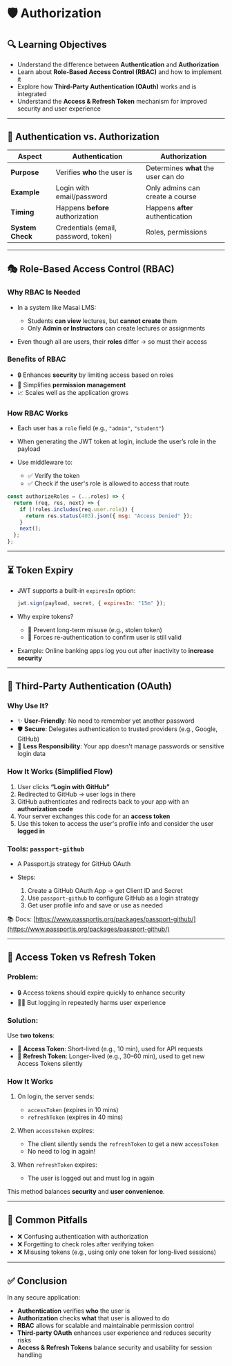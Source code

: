 # 🛡️ Authorization

## 🔍 Learning Objectives

- Understand the difference between **Authentication** and **Authorization**
- Learn about **Role-Based Access Control (RBAC)** and how to implement it
- Explore how **Third-Party Authentication (OAuth)** works and is integrated
- Understand the **Access & Refresh Token** mechanism for improved security and user experience

---

## 🔐 Authentication vs. Authorization

| Aspect           | Authentication                       | Authorization                       |
| ---------------- | ------------------------------------ | ----------------------------------- |
| **Purpose**      | Verifies **who** the user is         | Determines **what** the user can do |
| **Example**      | Login with email/password            | Only admins can create a course     |
| **Timing**       | Happens **before** authorization     | Happens **after** authentication    |
| **System Check** | Credentials (email, password, token) | Roles, permissions                  |

---

## 🎭 Role-Based Access Control (RBAC)

### Why RBAC Is Needed

- In a system like Masai LMS:

  - Students **can view** lectures, but **cannot create** them
  - Only **Admin or Instructors** can create lectures or assignments

- Even though all are users, their **roles** differ → so must their access

### Benefits of RBAC

- 🔒 Enhances **security** by limiting access based on roles
- 🧩 Simplifies **permission management**
- 📈 Scales well as the application grows

### How RBAC Works

- Each user has a `role` field (e.g., `"admin"`, `"student"`)
- When generating the JWT token at login, include the user’s role in the payload
- Use middleware to:

  - ✅ Verify the token
  - ✅ Check if the user's role is allowed to access that route

```js
const authorizeRoles = (...roles) => {
  return (req, res, next) => {
    if (!roles.includes(req.user.role)) {
      return res.status(403).json({ msg: "Access Denied" });
    }
    next();
  };
};
```

---

## ⏳ Token Expiry

- JWT supports a built-in `expiresIn` option:

  ```js
  jwt.sign(payload, secret, { expiresIn: "15m" });
  ```

- Why expire tokens?

  - 🚫 Prevent long-term misuse (e.g., stolen token)
  - 🔁 Forces re-authentication to confirm user is still valid

- Example: Online banking apps log you out after inactivity to **increase security**

---

## 🔁 Third-Party Authentication (OAuth)

### Why Use It?

- ✨ **User-Friendly**: No need to remember yet another password
- 🛡️ **Secure**: Delegates authentication to trusted providers (e.g., Google, GitHub)
- 💼 **Less Responsibility**: Your app doesn't manage passwords or sensitive login data

### How It Works (Simplified Flow)

1. User clicks **“Login with GitHub”**
2. Redirected to GitHub → user logs in there
3. GitHub authenticates and redirects back to your app with an **authorization code**
4. Your server exchanges this code for an **access token**
5. Use this token to access the user's profile info and consider the user **logged in**

### Tools: `passport-github`

- A Passport.js strategy for GitHub OAuth
- Steps:

  1. Create a GitHub OAuth App → get Client ID and Secret
  2. Use `passport-github` to configure GitHub as a login strategy
  3. Get user profile info and save or use as needed

📚 Docs: [https://www.passportjs.org/packages/passport-github/](https://www.passportjs.org/packages/passport-github/)

---

## 🔁 Access Token vs Refresh Token

### Problem:

- 🔒 Access tokens should expire quickly to enhance security
- 🧑‍💻 But logging in repeatedly harms user experience

### Solution:

Use **two tokens**:

- 🔐 **Access Token**: Short-lived (e.g., 10 min), used for API requests
- 🔁 **Refresh Token**: Longer-lived (e.g., 30–60 min), used to get new Access Tokens silently

### How It Works

1. On login, the server sends:

   - `accessToken` (expires in 10 mins)
   - `refreshToken` (expires in 40 mins)

2. When `accessToken` expires:

   - The client silently sends the `refreshToken` to get a new `accessToken`
   - No need to log in again!

3. When `refreshToken` expires:

   - The user is logged out and must log in again

This method balances **security** and **user convenience**.

---

## 🧠 Common Pitfalls

- ❌ Confusing authentication with authorization
- ❌ Forgetting to check roles after verifying token
- ❌ Misusing tokens (e.g., using only one token for long-lived sessions)

---

## ✅ Conclusion

In any secure application:

- **Authentication** verifies **who** the user is
- **Authorization** checks **what** that user is allowed to do
- **RBAC** allows for scalable and maintainable permission control
- **Third-party OAuth** enhances user experience and reduces security risks
- **Access & Refresh Tokens** balance security and usability for session handling
